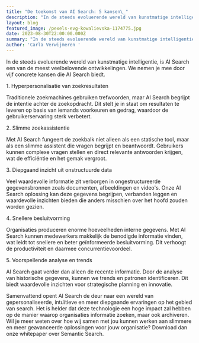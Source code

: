```yaml
---
title: "De toekomst van AI Search: 5 kansen\_"
description: "In de steeds evoluerende wereld van kunstmatige intelligentie, is AI Search een van de meest veelbelovende ontwikkelingen. We nemen je mee door vijf concrete kansen die AI Search biedt.\_"
layout: blog
featured_image: /pexels-evg-kowalievska-1174775.jpg
date: 2023-08-30T22:00:00.000Z
summary: "In de steeds evoluerende wereld van kunstmatige intelligentie, is AI Search een van de meest veelbelovende ontwikkelingen. We nemen je mee door vijf concrete kansen die AI Search biedt.\_\n\n"
author: 'Carla Verwijmeren '
---
```


In de steeds evoluerende wereld van kunstmatige intelligentie, is AI Search een van de meest veelbelovende ontwikkelingen. We nemen je mee door vijf concrete kansen die AI Search biedt. 

1\. Hyperpersonalisatie van zoekresultaten 

Traditionele zoekmachines gebruiken trefwoorden, maar AI Search begrijpt de intentie achter de zoekopdracht. Dit stelt je in staat om resultaten te leveren op basis van iemands voorkeuren en gedrag, waardoor de gebruikerservaring sterk verbetert. 

2\. Slimme zoekassistentie 

Met AI Search fungeert de zoekbalk niet alleen als een statische tool, maar als een slimme assistent die vragen begrijpt en beantwoordt. Gebruikers kunnen complexe vragen stellen en direct relevante antwoorden krijgen, wat de efficiëntie en het gemak vergroot. 

3\. Diepgaand inzicht uit onstructuurde data 

Veel waardevolle informatie zit verborgen in ongestructureerde gegevensbronnen zoals documenten, afbeeldingen en video's. Onze AI Search oplossing kan deze gegevens begrijpen, verbanden leggen en waardevolle inzichten bieden die anders misschien over het hoofd zouden worden gezien. 

4\. Snellere besluitvorming 

Organisaties produceren enorme hoeveelheden interne gegevens. Met AI Search kunnen medewerkers makkelijk de benodigde informatie vinden, wat leidt tot snellere en beter geïnformeerde besluitvorming. Dit verhoogt de productiviteit en daarmee concurrentievoordeel. 

5\. Voorspellende analyse en trends 

AI Search gaat verder dan alleen de recente informatie. Door de analyse van historische gegevens, kunnen we trends en patronen identificeren. Dit biedt waardevolle inzichten voor strategische planning en innovatie. 

Samenvattend opent AI Search de deur naar een wereld van gepersonaliseerde, intuïtieve en meer diepgaande ervaringen op het gebied van search. Het is helder dat deze technologie een hoge impact zal hebben op de manier waarop organisaties informatie zoeken, maar ook archiveren. Wil je meer weten over hoe wij samen met jou kunnen werken aan slimmere en meer geavanceerde oplossingen voor jouw organisatie? Download dan onze whitepaper over Semantic Search. 
